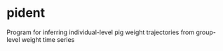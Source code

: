# pident
Program for inferring individual-level pig weight trajectories from group-level weight time series
